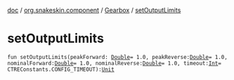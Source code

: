 [doc](../../index.md) / [org.snakeskin.component](../index.md) / [Gearbox](index.md) / [setOutputLimits](./set-output-limits.md)

# setOutputLimits

`fun setOutputLimits(peakForward: `[`Double`](https://kotlinlang.org/api/latest/jvm/stdlib/kotlin/-double/index.html)` = 1.0, peakReverse: `[`Double`](https://kotlinlang.org/api/latest/jvm/stdlib/kotlin/-double/index.html)` = 1.0, nominalForward: `[`Double`](https://kotlinlang.org/api/latest/jvm/stdlib/kotlin/-double/index.html)` = 1.0, nominalReverse: `[`Double`](https://kotlinlang.org/api/latest/jvm/stdlib/kotlin/-double/index.html)` = 1.0, timeout: `[`Int`](https://kotlinlang.org/api/latest/jvm/stdlib/kotlin/-int/index.html)` = CTREConstants.CONFIG_TIMEOUT): `[`Unit`](https://kotlinlang.org/api/latest/jvm/stdlib/kotlin/-unit/index.html)
